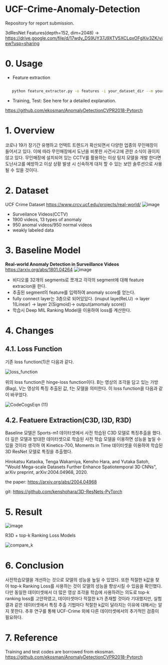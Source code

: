 # UCF-Crime-Anomaly-Detection

Repository for report submission.

3dResNet Features(depth=152, dim=2048) -> https://drive.google.com/file/d/17wdy_DS9UY37J9XTV5XCLqxOFgXiv3ZK/view?usp=sharing

# 0. Usage

- Feature extraction


 ```bash
 
    python feature_extractor.py -o features -i your_dataset_dir --m your_path_to_pretrined_model -t your_extractor_type

 ```
 
- Training, Test: See here for a detailed explanation.

https://github.com/ekosman/AnomalyDetectionCVPR2018-Pytorch

# 1. Overview

코로나 19가 장기간 유행하고 언택트 트렌드가 확산되면서 다양한 업종의 무인매장이 들어서고 있다. 이에 따라 무인매장에서 도난을 비롯한 사건사고에 관한 소식이 끊이지 않고 있다. 무인매장에 설치되어 있는 CCTV를 활용하는 이상 탐지 모델을 개발 한다면 도난사고를 예방하고 이상 상황 발생 시 신속하게 대처 할 수 있는 보안 솔루션으로 사용될 수 있을 것이다.

# 2. Dataset

UCF Crime Dataset
https://www.crcv.ucf.edu/projects/real-world/
![image](https://user-images.githubusercontent.com/28619620/122185184-ddcdd500-cec7-11eb-904f-a7dc2b954def.png)
- Surveilance Videos(CCTV)
- 1900 videos, 13 types of anomaly
- 950 anomal videos/950 normal videos
- weakly labeled data 

# 3. Baseline Model

<b>Real-world Anomaly Detection in Surveillance Videos</b>
https://arxiv.org/abs/1801.04264
![image](https://user-images.githubusercontent.com/28619620/122191171-71ee6b00-cecd-11eb-83ec-2ffde455792e.png)

- 비디오를 32개의 segments로 쪼개고 각각의 segment에 대해 feature extracion을 한다. 
- 추출된 segment의 feature를 입력하여 anomaly score를 얻는다.
- fully connect layer는 3층으로 되어있있다. (inuput laye(ReLU) -> layer 1(Linear) -> layer 2(Sigmoid)-> output(amomaly score))
- 학습시 Deep MIL Ranking Model을 이용하여 loss를 계산한다.
 
# 4. Changes

## 4.1. Loss Function

 기존 loss function(1)은 다음과 같다.
 
![loss_function](https://user-images.githubusercontent.com/28619620/172195239-c214e666-c4c3-4548-b7e4-098c1a7a8723.png)

위의 loss function은 hinge-loss function이다. B는 영상의 조각을 담고 있는 가방(Bag), V는 영상의 특징 추출된 값, f는 모델을 의미한다. 이 loss function을 다음과 같이 바꾸었다.

![CodeCogsEqn (11)](https://user-images.githubusercontent.com/28619620/172195208-e2374d3a-795a-4d6a-a3bb-3abd377790db.png)


## 4.2. Featuere Extraction(C3D, I3D, R3D)

Baseline 모델은 Sports-m1 데이터셋에서 사전 학습된 C3D 모델로 특징추출을 했다. 더 깊은 모델과 방대한 데이터셋으로 학습된 사전 학습 모델을 이용하면 성능을 높일 수 있을 것이라 생각하 여 Kinetics-700,  Moments in Time 데이터셋을 이용하여 학습된 3D ResNet 모델로 특징을 추출했다. 

Hirokatsu Kataoka, Tenga Wakamiya, Kensho Hara, and Yutaka Satoh,
"Would Mega-scale Datasets Further Enhance Spatiotemporal 3D CNNs",
arXiv preprint, arXiv:2004.04968, 2020.

the paper: https://arxiv.org/abs/2004.04968

git: https://github.com/kenshohara/3D-ResNets-PyTorch

# 5. Result

![image](https://user-images.githubusercontent.com/28619620/172195704-5d91922d-8b3e-4875-9a8e-16c69f4ff852.png)

R3D + top-k Ranking Loss Models

![compare_k](https://user-images.githubusercontent.com/28619620/172195422-ba7d4a5f-892f-4fc6-b4f0-d1061a91af70.png)



# 6. Conclusion

 사전학습모델을 개선하는 것으로 모델의 성능을 높일 수 있었다. 또한 적절한 k값을 찾아 top-k Ranking Loss를 사용하는 것이 모델의 성능을 향상시킬 수 있음을 확인했다. 다만 동일한 데이터셋에서 더 많은 영상 조각을 학습에 사용하려는 의도로 top-k ranking loss를 고안하였고, 데이터셋마다 적절한 k가 존재할 것이라 기대했지만, 실험 결과 같은 데이터셋에서 특징 추출 기법마다 적절한 k값이 달라지는 이유에 대해서는 알지 못한다. 추후 연구를 통해 UCF-Crime 외에 다른 데이터셋에서의 추가적인 검증이 필요하다.
 
# 7. Reference

Training and test codes are borrowed from ekosman. https://github.com/ekosman/AnomalyDetectionCVPR2018-Pytorch
